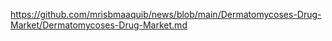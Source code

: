   https://github.com/mrisbmaaquib/news/blob/main/Dermatomycoses-Drug-Market/Dermatomycoses-Drug-Market.md
